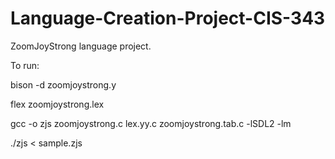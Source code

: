 # Language-Creation-Project-CIS-343
ZoomJoyStrong language project.

To run:
  
  bison -d zoomjoystrong.y
  
  flex zoomjoystrong.lex
  
  gcc -o zjs zoomjoystrong.c lex.yy.c zoomjoystrong.tab.c -lSDL2 -lm
  
  ./zjs < sample.zjs 
